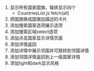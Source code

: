 1. 显示所有国家国旗，每排显示四个
    - CountriesList.js fetch(all)
2. 把国旗换成国旗加描述的卡片
3. 添加搜索国家选项展示选项
4. 添加搜索区域select选项
5. 添加点击国家显示详情页面
6. 添加详情返回
7. 添加详情中展示邻国并可跳转到邻国详情
8. 添加邻国详情返回到上一级国家详情
9. 添加light和dark显示风格